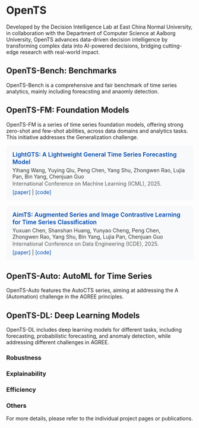 # OpenTS
Developed by the Decision Intelligence Lab at East China Normal University, in collaboration with the Department of Computer Science at Aalborg University, OpenTS advances data-driven decision intelligence by transforming complex data into AI-powered decisions, bridging cutting-edge research with real-world impact.

## OpenTS-Bench: Benchmarks
OpenTS-Bench is a comprehensive and fair benchmark of time series analytics, mainly including foreacsting and anaomly detection. 

## OpenTS-FM: Foundation Models
OpenTS-FM is a series of time series foundation models, offering strong zero-shot and few-shot abilities, across data domains and analytics tasks.  This initiative addresses the Generalization challenge.


<div style="background-color:#f8f9fa; padding: 1em 1.2em; border-radius: 8px; margin: 1em 0;">

<p style="font-weight:600; color:#004aad; font-size:16px; margin:0;">
LightGTS: A Lightweight General Time Series Forecasting Model
</p>
<p style="margin:4px 0 2px 0; color:#333;">
Yihang Wang, Yuying Qiu, Peng Chen, Yang Shu, Zhongwen Rao, Lujia Pan, Bin Yang, Chenjuan Guo
</p>
<p style="margin:2px 0 6px 0; color:#555;">
International Conference on Machine Learning (ICML), 2025.
</p>
<p style="margin:0;">
<a href="https://icml.cc/virtual/2025/poster/44879" style="color:#004aad; text-decoration:none;">[paper]</a> | 
<a href="https://github.com/decisionintelligence/LightGTS" style="color:#004aad; text-decoration:none;">[code]</a>
</p>
</div>



<div style="background-color:#f8f9fa; padding: 1em 1.2em; border-radius: 8px; margin: 1em 0;">

<p style="font-weight:600; color:#004aad; font-size:16px; margin:0;">
AimTS: Augmented Series and Image Contrastive Learning for Time Series Classification
</p>
<p style="margin:4px 0 2px 0; color:#333;">
Yuxuan Chen, Shanshan Huang, Yunyao Cheng, Peng Chen, Zhongwen Rao, Yang Shu, Bin Yang, Lujia Pan, Chenjuan Guo
</p>
<p style="margin:2px 0 6px 0; color:#555;">
International Conference on Data Engineering (ICDE), 2025.
</p>
<p style="margin:0;">
<a href="https://ieeexplore.ieee.org/document/11113179" style="color:#004aad; text-decoration:none;">[paper]</a> | 
<a href="https://github.com/decisionintelligence/AimTS" style="color:#004aad; text-decoration:none;">[code]</a>
</p>
</div>



## OpenTS-Auto: AutoML for Time Series
OpenTS-Auto features the AutoCTS series, aiming at addressing the A (Automation) challenge in the AGREE principles.

## OpenTS-DL: Deep Learning Models

OpenTS-DL includes deep learning models for different tasks, including forecasting, probabilistic forecasting, and anomaly detection, while addressing different challenges in AGREE.

### Robustness

### Explainability

### Efficiency

### Others


For more details, please refer to the individual project pages or publications.
